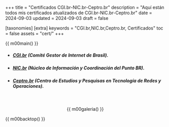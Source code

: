 +++
title = "Certificados CGI.br-NIC.br-Ceptro.br"
description = "Aquí están todos mis certificados atualizados de CGI.br-NIC.br-Ceptro.br"
date = 2024-09-03
updated = 2024-09-03
draft = false

[taxonomies]
[extra]
keywords = "CGI.br,NIC.br,Ceptro.br, Certificados"
toc = false
assets = "cert/"
+++

{{ m00main() }}

- ##### [CGI.br](https://cgi.br/) (Comité Gestor de Internet de Brasil).

- ##### [NIC.br](https://nic.br/) (Núcleo de Información y Coordinación del Punto BR).

- ##### [Ceptro.br](https://ceptro.br/) (Centro de Estudios y Pesquisas en Tecnología de Redes y Operaciones).

<br>
<div style="text-align: center;">

{{ m00galeria() }}

</div>

{{ m00backtop() }}
